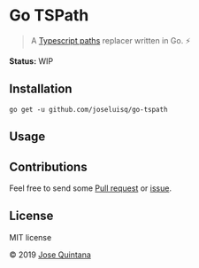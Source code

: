 # Go TSPath

> A [Typescript paths](https://www.typescriptlang.org/docs/handbook/module-resolution.html) replacer written in Go. ⚡

__Status:__ WIP

## Installation

```
go get -u github.com/joseluisq/go-tspath
```

## Usage


## Contributions

Feel free to send some [Pull request](https://github.com/joseluisq/go-tspath/pulls) or [issue](https://github.com/joseluisq/go-tspath/issues).

## License
MIT license

© 2019 [Jose Quintana](https://git.io/joseluisq)
